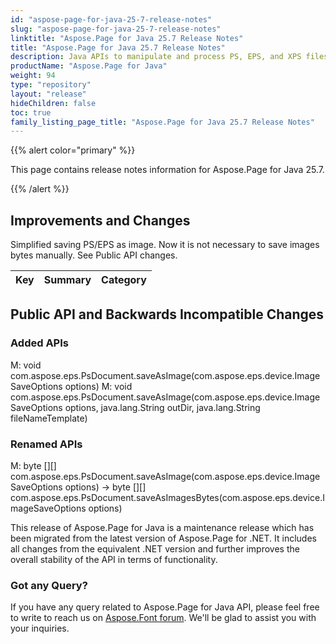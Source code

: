 ```yaml
---
id: "aspose-page-for-java-25-7-release-notes"
slug: "aspose-page-for-java-25-7-release-notes"
linktitle: "Aspose.Page for Java 25.7 Release Notes"
title: "Aspose.Page for Java 25.7 Release Notes"
description: Java APIs to manipulate and process PS, EPS, and XPS files. This page contains new Aspose.Page for Java features, enhancement, and bug fixes in 2025, version 25.07.
productName: "Aspose.Page for Java"
weight: 94
type: "repository"
layout: "release"
hideChildren: false
toc: true
family_listing_page_title: "Aspose.Page for Java 25.7 Release Notes"
---
```


{{% alert color="primary" %}}

This page contains release notes information for Aspose.Page for Java 25.7.

{{% /alert %}}
## **Improvements and Changes**

Simplified saving PS/EPS as image. Now it is not necessary to save images bytes manually. See Public API changes.

|**Key**|**Summary**|**Category**|
| :- | :- | :- |

## **Public API and Backwards Incompatible Changes**
### **Added APIs**
M: void com.aspose.eps.PsDocument.saveAsImage(com.aspose.eps.device.ImageSaveOptions options)
M: void com.aspose.eps.PsDocument.saveAsImage(com.aspose.eps.device.ImageSaveOptions options, java.lang.String outDir, java.lang.String fileNameTemplate)
### **Renamed APIs**
M: byte [][] com.aspose.eps.PsDocument.saveAsImage(com.aspose.eps.device.ImageSaveOptions options) -> byte [][] com.aspose.eps.PsDocument.saveAsImagesBytes(com.aspose.eps.device.ImageSaveOptions options)

This release of Aspose.Page for Java is a maintenance release which has been migrated from the latest version of Aspose.Page for .NET. It includes all changes from the equivalent .NET version and further improves the overall stability of the API in terms of functionality.

### **Got any Query?**
If you have any query related to Aspose.Page for Java API, please feel free to write to reach us on [Aspose.Font forum](https://forum.aspose.com/c/page/). We'll be glad to assist you with your inquiries.
